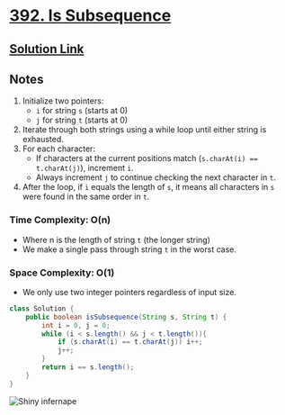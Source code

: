 # [392. Is Subsequence](https://leetcode.com/problems/is-subsequence/)

## [Solution Link](https://leetcode.com/submissions/detail/1601733635/)

## Notes

1. Initialize two pointers:
   - `i` for string `s` (starts at 0)
   - `j` for string `t` (starts at 0)
2. Iterate through both strings using a while loop until either string is exhausted.
3. For each character:
   - If characters at the current positions match (`s.charAt(i) == t.charAt(j)`), increment `i`.
   - Always increment `j` to continue checking the next character in `t`.
4. After the loop, if `i` equals the length of `s`, it means all characters in `s` were found in the same order in `t`.

### Time Complexity: O(n)

- Where n is the length of string `t` (the longer string)
- We make a single pass through string `t` in the worst case.

### Space Complexity: O(1)

- We only use two integer pointers regardless of input size.

```java
class Solution {
    public boolean isSubsequence(String s, String t) {
        int i = 0, j = 0;
        while (i < s.length() && j < t.length()){
            if (s.charAt(i) == t.charAt(j)) i++;
            j++;
        }
        return i == s.length();
    }
}
```

![Shiny infernape](https://projectpokemon.org/images/shiny-sprite/infernape.gif)